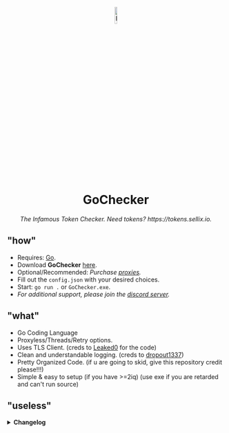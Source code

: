 <p align="center">
  <img src="https://media.discordapp.net/attachments/1148448409389387827/1148500903742144522/txS1bZgP_400x400.png" alt="Logo" width="10%">
</p>
<h1 align="center">GoChecker</h1>
<p align="center">
  <em>The Infamous Token Checker. Need tokens? https://tokens.sellix.io.</em>
</p>

## "how"

- Requires: [Go](https://go.dev/).
- Download **GoChecker** [here](https://github.com/pyp/Discord-Token-Checker/releases/download/tokens.sellix.io/GoChecker.rar).
- Optional/Recommended: <em> Purchase [proxies](https://proxies.cx/). </em>
- Fill out the `config.json` with your desired choices.
- Start: `go run .` or `GoChecker.exe`.
- <em>For additional support, please join the [discord server](https://discord.gg/tokens).</em> 

## "what"

- Go Coding Language
- Proxyless/Threads/Retry options.
- Uses TLS Client. (creds to [Leaked0](https://github.com/Leaked0/21k-dollars-discord-account-creator) for the code)
- Clean and understandable logging. (creds to [dropout1337](https://github.com/dropout1337))
- Pretty Organized Code. (if u are going to skid, give this repository credit please!!!)
- Simple & easy to setup (if you have >=2iq) (use exe if you are retarded and can't run source)

## "useless"

<details>
<summary><strong>Changelog</strong></summary>
<br>

```diff
v0.0.1 ⋮ 09/09/2023
! Initial release
```
</details>
